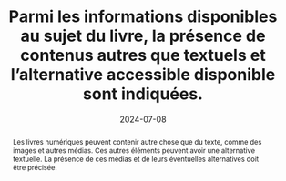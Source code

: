 ---
title: Parmi les informations disponibles au sujet du livre, la présence de contenus autres que textuels et l’alternative accessible disponible sont indiquées.
abstract: Les livres numériques peuvent contenir autre chose que du texte, comme des images et autres médias. Ces autres éléments peuvent avoir une alternative textuelle. La présence de ces médias et de leurs éventuelles alternatives doit être précisée.
categories: ["Informations avant consultation"]
agrege: O0000-E084
opquast: 'N/A'
indiceebook: '84'
description: "Règle n° 084"
before: "083"
weight: "084"
after: "085"
actif: '1'
layout: rules
date: 2024-07-08
tags: ["Accessibilité", "Confiance"]
objectif: ["Permettre d’anticiper si le livre pourra être consulté dans son entièreté selon un contexte donné", "Limiter les risques de réclamations"]
Meo: ["Associer l’information au livre", "Faire figurer l’information sur la page de présentation du livre"]
Controle: ["Vérifier la présence d’une indication sur&nbsp;: <ul><li>La présence de médias autres que du texte.</li><li>La présence d’alternatives textuelles pour ces médias.</li></ul>"]
epubcheck: 
ace: true
humancheck: true
Source: ["SNE"]
Referentiel: ["EPUB schema.org&nbsp;: accessModeSufficient et accessibilityFeature"]
ONIX: ["List 196, code 14 Short alternative textual descriptions", "List 196, code 15 Full alternative textual descriptions", "List 196, code 16 Visualised data also available as non-graphical data", "List 196, code 28 Full alternative audio descriptions", "List 196, code 51 All non-decorative content supports reading via pre-recorded audio", "List 196, code 52 All non-decorative content supports reading without sight"]
steps: ["Conception", "Éditorial"]
---